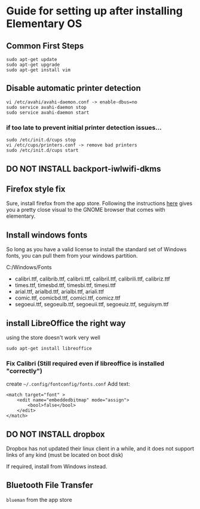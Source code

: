 # Guide for setting up after installing Elementary OS
## Common First Steps
```
sudo apt-get update
sudo apt-get upgrade
sudo apt-get install vim
```

## Disable automatic printer detection
```
vi /etc/avahi/avahi-daemon.conf -> enable-dbus=no
sudo service avahi-daemon stop
sudo service avahi-daemon start
```

### if too late to prevent initial printer detection issues...
```
sudo /etc/init.d/cups stop
vi /etc/cups/printers.conf -> remove bad printers
sudo /etc/init.d/cups start
```

## DO NOT INSTALL backport-iwlwifi-dkms

## Firefox style fix
Sure, install firefox from the app store.  Following the instructions [here](https://github.come/Zonnev/elementaryos-firefox-theme) gives you a pretty close visual to the GNOME browser that comes with elementary.

## Install windows fonts
So long as you have a valid license to install the standard set of Windows fonts, you can pull them from your windows partition.

C:/Windows/Fonts
* calibri.ttf, calibrib.ttf, calibrii.ttf, calibril.ttf, calibrili.ttf, calibriz.ttf
* times.ttf, timesbd.ttf, timesbi.ttf, timesi.ttf
* arial.ttf, arialbd.ttf, arialbi.ttf, ariali.ttf
* comic.ttf, comicbd.ttf, comici.ttf, comicz.ttf
* segoeui.ttf, segoeuib.ttf, segoeuii.ttf, segoeuiz.ttf, seguisym.ttf

## install LibreOffice the right way
using the store doesn't work very well
```
sudo apt-get install libreoffice
```

### Fix Calibri (Still required even if libreoffice is installed "correctly")
create `~/.config/fontconfig/fonts.conf`
Add text:
```
<match target="font" >
    <edit name="embeddedbitmap" mode="assign">
        <bool>false</bool>
    </edit>
</match>
```

## DO NOT INSTALL dropbox
Dropbox has not updated their linux client in a while, and it does not support links of any kind (must be located on boot disk)

If required, install from Windows instead.

## Bluetooth File Transfer
`blueman` from the app store

